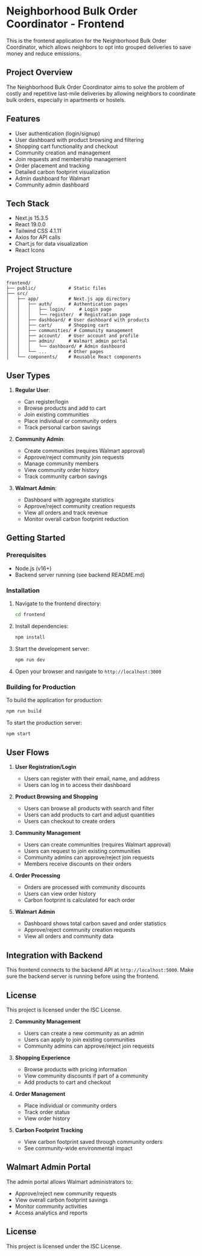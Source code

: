# Neighborhood Bulk Order Coordinator - Frontend

This is the frontend application for the Neighborhood Bulk Order Coordinator, which allows neighbors to opt into grouped deliveries to save money and reduce emissions.

## Project Overview

The Neighborhood Bulk Order Coordinator aims to solve the problem of costly and repetitive last-mile deliveries by allowing neighbors to coordinate bulk orders, especially in apartments or hostels.

## Features

- User authentication (login/signup)
- User dashboard with product browsing and filtering
- Shopping cart functionality and checkout
- Community creation and management
- Join requests and membership management
- Order placement and tracking
- Detailed carbon footprint visualization
- Admin dashboard for Walmart
- Community admin dashboard

## Tech Stack

- Next.js 15.3.5
- React 19.0.0
- Tailwind CSS 4.1.11
- Axios for API calls
- Chart.js for data visualization
- React Icons

## Project Structure

```
frontend/
├── public/            # Static files
├── src/
│   ├── app/           # Next.js app directory
│   │   ├── auth/      # Authentication pages
│   │   │   ├── login/     # Login page
│   │   │   └── register/  # Registration page
│   │   ├── dashboard/ # User dashboard with products
│   │   ├── cart/      # Shopping cart
│   │   ├── communities/ # Community management
│   │   ├── account/   # User account and profile
│   │   ├── admin/     # Walmart admin portal
│   │   │   └── dashboard/ # Admin dashboard
│   │   └── ...        # Other pages
│   └── components/    # Reusable React components
```

## User Types

1. **Regular User**:
   - Can register/login
   - Browse products and add to cart
   - Join existing communities
   - Place individual or community orders
   - Track personal carbon savings

2. **Community Admin**:
   - Create communities (requires Walmart approval)
   - Approve/reject community join requests
   - Manage community members
   - View community order history
   - Track community carbon savings

3. **Walmart Admin**:
   - Dashboard with aggregate statistics
   - Approve/reject community creation requests
   - View all orders and track revenue
   - Monitor overall carbon footprint reduction

## Getting Started

### Prerequisites

- Node.js (v16+)
- Backend server running (see backend README.md)

### Installation

1. Navigate to the frontend directory:
   ```bash
   cd frontend
   ```

2. Install dependencies:
   ```bash
   npm install
   ```

3. Start the development server:
   ```bash
   npm run dev
   ```

4. Open your browser and navigate to `http://localhost:3000`

### Building for Production

To build the application for production:

```bash
npm run build
```

To start the production server:

```bash
npm start
```

## User Flows

1. **User Registration/Login**
   - Users can register with their email, name, and address
   - Users can log in to access their dashboard

2. **Product Browsing and Shopping**
   - Users can browse all products with search and filter
   - Users can add products to cart and adjust quantities
   - Users can checkout to create orders

3. **Community Management**
   - Users can create communities (requires Walmart approval)
   - Users can request to join existing communities
   - Community admins can approve/reject join requests
   - Members receive discounts on their orders

4. **Order Processing**
   - Orders are processed with community discounts
   - Users can view order history
   - Carbon footprint is calculated for each order
   
5. **Walmart Admin**
   - Dashboard shows total carbon saved and order statistics
   - Approve/reject community creation requests
   - View all orders and community data

## Integration with Backend

This frontend connects to the backend API at `http://localhost:5000`. Make sure the backend server is running before using the frontend.

## License

This project is licensed under the ISC License.

2. **Community Management**
   - Users can create a new community as an admin
   - Users can apply to join existing communities
   - Community admins can approve/reject join requests

3. **Shopping Experience**
   - Browse products with pricing information
   - View community discounts if part of a community
   - Add products to cart and checkout

4. **Order Management**
   - Place individual or community orders
   - Track order status
   - View order history

5. **Carbon Footprint Tracking**
   - View carbon footprint saved through community orders
   - See community-wide environmental impact

## Walmart Admin Portal

The admin portal allows Walmart administrators to:
- Approve/reject new community requests
- View overall carbon footprint savings
- Monitor community activities
- Access analytics and reports

## License

This project is licensed under the ISC License.
